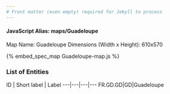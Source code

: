 ```yaml
---
# Front matter (even empty) required for Jekyll to process
---
```


#### JavaScript Alias: maps/Guadeloupe

Map Name: Guadeloupe
Dimensions (Width x Height): 610x570



{% embed_spec_map Guadeloupe-map.js %}

### List of Entities

ID | Short label | Label
---|---|---|---
FR.GD.GD|GD|Guadeloupe